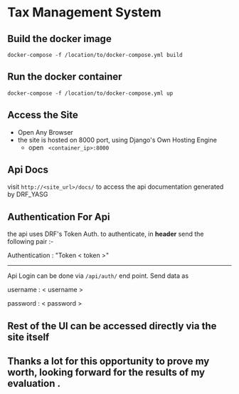 # Tax Management System

## Build the docker image
    docker-compose -f /location/to/docker-compose.yml build


## Run the docker container

    docker-compose -f /location/to/docker-compose.yml up
##  Access the Site

 - Open Any Browser
 - the site is hosted on 8000 port, using Django's Own Hosting Engine
	 - open  ` <container_ip>:8000`

## Api Docs
visit `http://<site_url>/docs/` to access the api documentation generated by DRF_YASG

## Authentication For Api

the api uses DRF's Token Auth. to authenticate, in **header** send the following pair :-

Authentication : "Token < token >"

---------

Api Login can be done via `/api/auth/` end point. Send data as

username : < username >

password : < password >

## Rest of the UI can be accessed directly via the site itself
## Thanks a lot for this opportunity to prove my worth, looking forward for the results of my evaluation .
